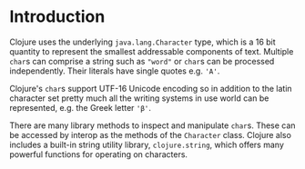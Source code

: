 # Introduction

Clojure uses the underlying `java.lang.Character` type, which is a 16 bit quantity to represent the smallest addressable components of text.
Multiple `char`s can comprise a string such as `"word"` or `char`s can be
processed independently. Their literals have single quotes e.g. `'A'`.

Clojure's `char`s support UTF-16 Unicode encoding so in addition to the latin character set
pretty much all the writing systems in use world can be represented,
e.g. the Greek letter `'β'`.

There are many library methods to inspect and manipulate `char`s. These
can be accessed by interop as the methods of the `Character` class. Clojure also includes a built-in string utility library, `clojure.string`, which offers many powerful functions for operating on characters.
